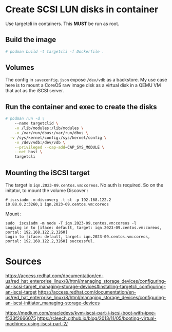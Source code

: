 # Create SCSI LUN disks in container

Use targetcli in containers.
This **MUST** be run as root. 

## Build the image
```bash
# podman build -t targetcli -f Dockerfile .
```

## Volumes
The config in `saveconfig.json` expose `/dev/vdb` as a backstore. 
My use case here is to mount a CoreOS raw image disk as a virtual disk in a QEMU VM that act as the iSCSI server.

## Run the container and exec to create the disks
```bash
# podman run -d \
	--name targetclid \
	-v /lib/modules:/lib/modules \
	-v /var/run/dbus:/var/run/dbus \
  -v /sys/kernel/config:/sys/kernel/config \
	-v /dev/vdb:/dev/vdb \
	--privileged --cap-add=CAP_SYS_MODULE \
	--net host \
	targetcli
```

## Mounting the iSCSI target

The target is `iqn.2023-09.centos.vm:coreos`. No auth is required. 
So on the initator, to mount the volume
Discover : 
```
# iscsiadm -m discovery -t st -p 192.168.122.2
10.88.0.2:3260,1 iqn.2023-09.centos.vm:coreos
```

Mount :
```
sudo  iscsiadm -m node -T iqn.2023-09.centos.vm:coreos -l
Logging in to [iface: default, target: iqn.2023-09.centos.vm:coreos, portal: 192.168.122.2,3260]
Login to [iface: default, target: iqn.2023-09.centos.vm:coreos, portal: 192.168.122.2,3260] successful.
```

# Sources
https://access.redhat.com/documentation/en-us/red_hat_enterprise_linux/8/html/managing_storage_devices/configuring-an-iscsi-target_managing-storage-devices#installing-targetcli_configuring-an-iscsi-target
https://access.redhat.com/documentation/en-us/red_hat_enterprise_linux/8/html/managing_storage_devices/configuring-an-iscsi-initiator_managing-storage-devices

https://medium.com/oracledevs/kvm-iscsi-part-i-iscsi-boot-with-ipxe-f533f2666075
https://cleech.github.io/blog/2013/11/05/booting-virtual-machines-using-iscsi-part-2/
